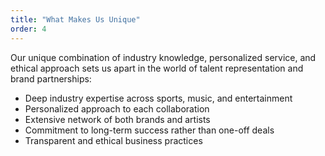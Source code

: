 ```yaml
---
title: "What Makes Us Unique"
order: 4
---
```


Our unique combination of industry knowledge, personalized service, and ethical approach sets us apart in the world of talent representation and brand partnerships:

- Deep industry expertise across sports, music, and entertainment
- Personalized approach to each collaboration
- Extensive network of both brands and artists
- Commitment to long-term success rather than one-off deals
- Transparent and ethical business practices
